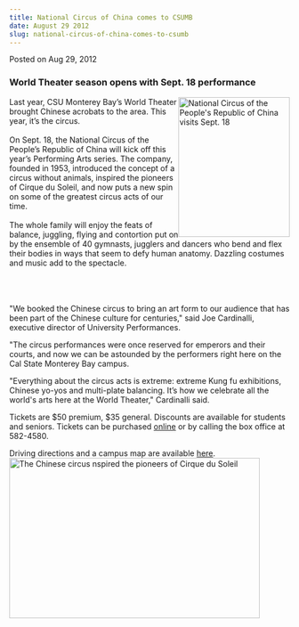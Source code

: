 ```yaml
---
title: National Circus of China comes to CSUMB
date: August 29 2012
slug: national-circus-of-china-comes-to-csumb
---
```


 



<span class="date">Posted on Aug 29, 2012    </span>
<h3>World Theater season opens with Sept. 18 performance</h3>
<p><img alt="National Circus of the People&apos;s Republic of China visits Sept. 18" src="https://news.csumb.edu/sites/default/files/65/attachments/news/images/china_for_web_2.jpg" style="float:right; width:200px; height:251px">Last year, CSU
Monterey Bay&#x2019;s World Theater brought Chinese acrobats to the area.
This year, it&#x2019;s the circus.<br>
<br>
On Sept. 18, the National Circus of the People&#x2019;s Republic of China
will kick off this year&#x2019;s Performing Arts series. The company,
founded in 1953, introduced the concept of a circus without
animals, inspired the pioneers of Cirque du Soleil, and now puts a
new spin on some of the greatest circus acts of our time.<br>
<br>
The whole family will enjoy the feats of balance, juggling, flying
and contortion put on by the ensemble of 40 gymnasts, jugglers and
dancers who bend and flex their bodies in ways that seem to defy
human anatomy. Dazzling costumes and music add to the
spectacle.</br></br></br></br></img></p>
<p>&quot;We booked the Chinese circus to bring an art form to our
audience that has been part of the Chinese culture for centuries,&quot;
said Joe Cardinalli, executive director of University
Performances.</p>
<p>&quot;The circus performances were once reserved for emperors and
their courts, and now we can be astounded by the performers right
here on the Cal State Monterey Bay campus.</p>
<p>&quot;Everything about the circus acts is extreme: extreme Kung fu
exhibitions, Chinese yo-yos and multi-plate balancing. It&#x2019;s how we
celebrate all the world&apos;s arts here at the World Theater,&quot;
Cardinalli said.</p>
<p>Tickets are $50 premium, $35 general. Discounts are available
for students and seniors. Tickets can be purchased <a href="https://csumb.edu/worldtheater" rel="nofollow">online</a>&#xA0;or
by calling the box office at 582-4580.</p>
<p>Driving directions and a campus map are available <a href="https://csumb.edu/map" rel="nofollow">here</a>.<img alt="The Chinese circus nspired the pioneers of Cirque du Soleil" src="https://news.csumb.edu/sites/default/files/65/attachments/news/images/china_for_web_3.jpg" style="float:left; width:450px; height:288px"/></p>





 
